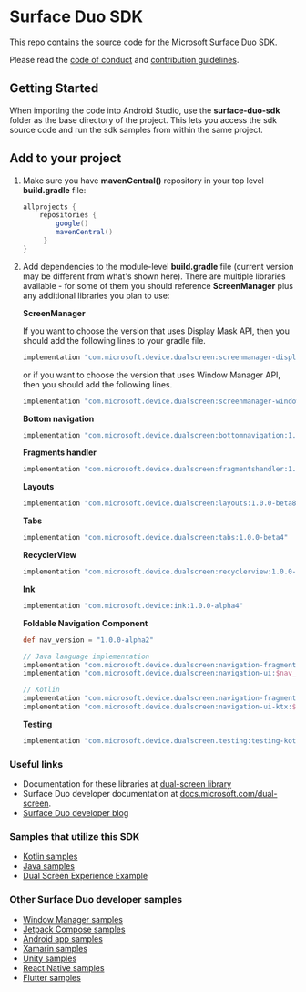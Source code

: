 # Surface Duo SDK

This repo contains the source code for the Microsoft Surface Duo SDK.

Please read the [code of conduct](CODE_OF_CONDUCT.md) and [contribution guidelines](CONTRIBUTING.md).

## Getting Started

When importing the code into Android Studio, use the **surface-duo-sdk** folder as the base directory of the project. This lets you access the sdk source code and run the sdk samples from within the same project.

## Add to your project

1. Make sure you have **mavenCentral()** repository in your top level **build.gradle** file:

    ```gradle
    allprojects {
        repositories {
            google()
            mavenCentral()
         }
    }
    ```

2. Add dependencies to the module-level **build.gradle** file (current version may be different from what's shown here). There are multiple libraries available - for some of them you should reference **ScreenManager** plus any additional libraries you plan to use:

    **ScreenManager**

    If you want to choose the version that uses Display Mask API, then you should add the following lines to your gradle file.

    ```gradle
    implementation "com.microsoft.device.dualscreen:screenmanager-displaymask:1.0.0-beta4"
    ```

    or if you want to choose the version that uses Window Manager API, then you should add the following lines.

    ```gradle
    implementation "com.microsoft.device.dualscreen:screenmanager-windowmanager:1.0.0-beta4"
    ```

    **Bottom navigation**

    ```gradle
    implementation "com.microsoft.device.dualscreen:bottomnavigation:1.0.0-beta4"
    ```

    **Fragments handler**

    ```gradle
    implementation "com.microsoft.device.dualscreen:fragmentshandler:1.0.0-beta5"
    ```

    **Layouts**

    ```gradle
    implementation "com.microsoft.device.dualscreen:layouts:1.0.0-beta8"
    ```

    **Tabs**

    ```gradle
    implementation "com.microsoft.device.dualscreen:tabs:1.0.0-beta4"
    ```

    **RecyclerView**

    ```gradle
    implementation "com.microsoft.device.dualscreen:recyclerview:1.0.0-beta6"
    ```

   **Ink**

    ```gradle
    implementation "com.microsoft.device:ink:1.0.0-alpha4"
    ```
   
   **Foldable Navigation Component**
    ```gradle
    def nav_version = "1.0.0-alpha2"

    // Java language implementation
    implementation "com.microsoft.device.dualscreen:navigation-fragment:$nav_version"
    implementation "com.microsoft.device.dualscreen:navigation-ui:$nav_version"

    // Kotlin
    implementation "com.microsoft.device.dualscreen:navigation-fragment-ktx:$nav_version"
    implementation "com.microsoft.device.dualscreen:navigation-ui-ktx:$nav_version"
    ```

   **Testing**

    ```gradle
    implementation "com.microsoft.device.dualscreen.testing:testing-kotlin:1.0.0-alpha1"
    ```

### Useful links

- Documentation for these libraries at [dual-screen library](https://docs.microsoft.com/dual-screen/android/api-reference/dualscreen-library/)
- Surface Duo developer documentation at [docs.microsoft.com/dual-screen](https://docs.microsoft.com/dual-screen).
- [Surface Duo developer blog](https://devblogs.microsoft.com/surface-duo)

### Samples that utilize this SDK

- [Kotlin samples](https://github.com/microsoft/surface-duo-sdk-samples-kotlin)
- [Java samples](https://github.com/microsoft/surface-duo-sdk-samples)
- [Dual Screen Experience Example](https://github.com/microsoft/surface-duo-dual-screen-experience-example)

### Other Surface Duo developer samples

- [Window Manager samples](https://github.com/microsoft/surface-duo-window-manager-samples)
- [Jetpack Compose samples](https://github.com/microsoft/surface-duo-compose-samples)
- [Android app samples](https://github.com/microsoft/surface-duo-app-samples)
- [Xamarin samples](https://github.com/microsoft/surface-duo-sdk-xamarin-samples)
- [Unity samples](https://github.com/microsoft/surface-duo-sdk-unity-samples)
- [React Native samples](https://github.com/microsoft/react-native-dualscreen)
- [Flutter samples](https://github.com/microsoft/surface-duo-sdk-samples-flutter)
